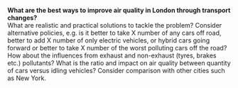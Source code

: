 **What are the best ways to improve air quality in London through transport changes?**  
What are realistic and practical solutions to tackle the problem? Consider alternative policies, e.g. is it better to take X number of any cars off road, better to add X number of only electric vehicles, or hybrid cars going forward or better to take X number of the worst polluting cars off the road? How about the influences from exhaust and non-exhaust (tyres, brakes etc.) pollutants? What is the ratio and impact on air quality between quantity of cars versus idling vehicles? Consider comparison with other cities such as New York. 
